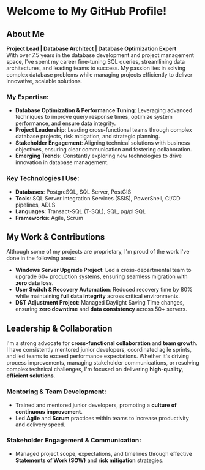 # Welcome to My GitHub Profile!

## About Me

**Project Lead | Database Architect | Database Optimization Expert**  
With over 7.5 years in the database development and project management space, I've spent my career fine-tuning SQL queries, streamlining data architectures, and leading teams to success. My passion lies in solving complex database problems while managing projects efficiently to deliver innovative, scalable solutions.

### My Expertise:
- **Database Optimization & Performance Tuning**: Leveraging advanced techniques to improve query response times, optimize system performance, and ensure data integrity.
- **Project Leadership**: Leading cross-functional teams through complex database projects, risk mitigation, and strategic planning.
- **Stakeholder Engagement**: Aligning technical solutions with business objectives, ensuring clear communication and fostering collaboration.
- **Emerging Trends**: Constantly exploring new technologies to drive innovation in database management.

### Key Technologies I Use:
- **Databases**: PostgreSQL, SQL Server, PostGIS
- **Tools**: SQL Server Integration Services (SSIS), PowerShell, CI/CD pipelines, ADLS
- **Languages**: Transact-SQL (T-SQL), SQL, pg/pl SQL
- **Frameworks**: Agile, Scrum

## My Work & Contributions

Although some of my projects are proprietary, I'm proud of the work I've done in the following areas:

- **Windows Server Upgrade Project**: Led a cross-departmental team to upgrade 60+ production systems, ensuring seamless migration with **zero data loss**.
- **User Switch & Recovery Automation**: Reduced recovery time by 80% while maintaining **full data integrity** across critical environments.
- **DST Adjustment Project**: Managed Daylight Saving Time changes, ensuring **zero downtime** and **data consistency** across 50+ servers.

## Leadership & Collaboration

I'm a strong advocate for **cross-functional collaboration** and **team growth**. I have consistently mentored junior developers, coordinated agile sprints, and led teams to exceed performance expectations. Whether it's driving process improvements, managing stakeholder communications, or resolving complex technical challenges, I'm focused on delivering **high-quality, efficient solutions**.

### Mentoring & Team Development:
- Trained and mentored junior developers, promoting a **culture of continuous improvement**.
- Led **Agile** and **Scrum** practices within teams to increase productivity and delivery speed.

### Stakeholder Engagement & Communication:
- Managed project scope, expectations, and timelines through effective **Statements of Work (SOW)** and **risk mitigation** strategies.